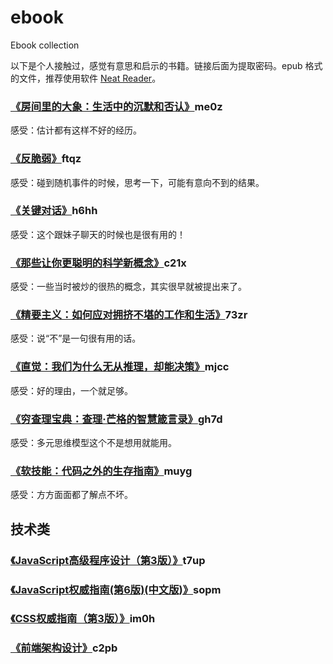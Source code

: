 # ebook
Ebook collection

以下是个人接触过，感觉有意思和启示的书籍。链接后面为提取密码。epub 格式的文件，推荐使用软件 [Neat Reader](https://www.neat-reader.cn/)。

### [《房间里的大象：生活中的沉默和否认》](https://pan.baidu.com/s/1oIdBH1ciWoHqeUl1qLtVeA)me0z
感受：估计都有这样不好的经历。

### [《反脆弱》](https://pan.baidu.com/s/1p7cfRyHuW6-KqIYiq49QVA)ftqz
感受：碰到随机事件的时候，思考一下，可能有意向不到的结果。

### [《关键对话》](https://pan.baidu.com/s/1KHMhHY9rMkv7bvg-P4goIA)h6hh
感受：这个跟妹子聊天的时候也是很有用的！

### [《那些让你更聪明的科学新概念》](https://pan.baidu.com/s/1rSldmVY8-si3qcC5eW4YnQ)c21x
感受：一些当时被炒的很热的概念，其实很早就被提出来了。

### [《精要主义：如何应对拥挤不堪的工作和生活》](https://pan.baidu.com/s/1KzL-dyLp-4LseQPgeWTb0Q)73zr
感受：说“不”是一句很有用的话。

### [《直觉：我们为什么无从推理，却能决策》](https://pan.baidu.com/s/160AjnmuPmbPgzUZbsy_idw)mjcc
感受：好的理由，一个就足够。

### [《穷查理宝典：查理·芒格的智慧箴言录》](https://pan.baidu.com/s/1mO8i5b73R-CZdC6gPbuo0Q)gh7d
感受：多元思维模型这个不是想用就能用。

### [《软技能：代码之外的生存指南》](https://pan.baidu.com/s/1Gf6GKoYovhhc49gSMeTT6w)muyg
感受：方方面面都了解点不坏。

## 技术类
### [《JavaScript高级程序设计（第3版）》](https://pan.baidu.com/s/1cOim1y2IePyW5YlGqNOfVw)t7up

### [《JavaScript权威指南(第6版)(中文版)》](https://pan.baidu.com/s/1J7_BQfrMIyKESVq0q73e-w)sopm

### [《CSS权威指南（第3版）》](https://pan.baidu.com/s/1w4IU8a9pfFAwwrLPjMbLGA)im0h

### [《前端架构设计》](https://pan.baidu.com/s/1mf5g2q_ScUotsEl3dDzuhg)c2pb